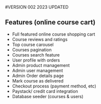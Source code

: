 #VERSION 002 2023 UPDATED

## Features (online course cart)

- Full featured online course shopping cart
- Course reviews and ratings
- Top course carousel
- Courses pagination
- Courses search feature
- User profile with orders
- Admin product management
- Admin user management
- Admin Order details page
- Mark course as delivered
- Checkout process (payment method, etc)
- Paystack/ credit card integration
- Database seeder (courses & users)
